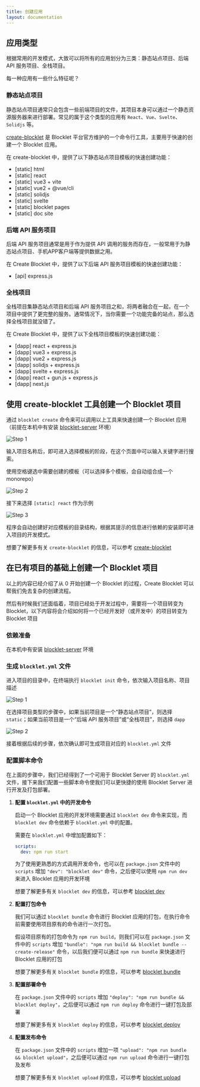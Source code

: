 ```yaml
---
title: 创建应用
layout: documentation
---
```


## 应用类型

根据常用的开发模式，大致可以将所有的应用划分为三类：静态站点项目、后端 API 服务项目、全栈项目。

每一种应用有一些什么特征呢？

### 静态站点项目
静态站点项目通常只会包含一些前端项目的文件，其项目本身可以通过一个静态资源服务器来进行部署。常见的属于这个类型的应用有 `React`、`Vue`、`Svelte`、`Solidjs` 等。

[create-blocklet](http://www.createblocklet.dev/zh) 是 Blocklet 平台官方维护的一个命令行工具，主要用于快速的创建一个 Blocklet 应用。

在 create-blocklet 中，提供了以下静态站点项目模板的快速创建功能：
- [static] html
- [static] react
- [static] vue3 + vite
- [static] vue2 + @vue/cli
- [static] solidjs
- [static] svelte
- [static] blocklet pages
- [static] doc site

### 后端 API 服务项目

后端 API 服务项目通常是用于作为提供 API 调用的服务而存在，一般常用于为静态站点项目、手机APP客户端等提供数据之用。

在 Create Blocklet 中，提供了以下后端 API 服务项目模板的快速创建功能：
- [api] express.js

### 全栈项目
全栈项目集静态站点项目和后端 API 服务项目之和，将两者融合在一起，在一个项目中提供了更完整的服务。通常情况下，当你需要一个功能完备的站点，那么选择全栈项目就没错了。

在 Create Blocklet 中，提供了以下全栈项目模板的快速创建功能：
- [dapp] react + express.js
- [dapp] vue3 + express.js
- [dapp] vue2 + express.js
- [dapp] solidjs + express.js
- [dapp] svelte + express.js
- [dapp] react + gun.js + express.js
- [dapp] next.js

## 使用 create-blocklet 工具创建一个 Blocklet 项目

通过 `blocklet create` 命令来可以调用以上工具来快速创建一个 Blocklet 应用（前提在本机中有安装 [blocklet-server](/prerequisites/server) 环境）

![Step 1](./images/step-1.jpg)

输入项目名称后，即可进入选择模板的阶段，在这个页面中可以输入关键字进行搜索。

使用空格键选中需要创建的模板（可以选择多个模板，会自动组合成一个 monorepo）

![Step 2](./images/step-2.jpg)

接下来选择 `[static] react` 作为示例

![Step 3](./images/step-3.jpg)

程序会自动创建好对应模板的目录结构，根据其提示的信息进行依赖的安装即可进入项目的开发模式。

想要了解更多有关 `create-blocklet` 的信息，可以参考 [create-blocklet](http://www.createblocklet.dev/zh)

## 在已有项目的基础上创建一个 Blocklet 项目

以上的内容已经介绍了从 0 开始创建一个 Blocklet 的过程，Create Blocklet 可以帮我们免去复杂的创建流程。

然后有时候我们还面临着，项目已经处于开发过程中，需要将一个项目转变为 Blocklet，以下内容将会介绍如何将一个已经开发好（或开发中）的项目转变为 Blocklet 项目

### 依赖准备

在本机中有安装 [blocklet-server](/prerequisites/server) 环境

### 生成 `blocklet.yml` 文件

进入项目的目录中，在终端执行 `blocklet init` 命令，依次输入项目名称、项目描述

![Step 1](./images/add-step-1.jpg)

在选择项目类型的步骤中，如果当前项目是一个“静态站点项目”，则选择 `static`；如果当前项目是一个“后端 API 服务项目”或“全栈项目”，则选择 `dapp`

![Step 2](./images/add-step-2.jpg)

接着根据后续的步骤，依次确认即可生成项目对应的 `blocklet.yml` 文件

### 配置脚本命令

在上面的步骤中，我们已经得到了一个可用于 Blocklet Server 的 `blocklet.yml` 文件，接下来我们配置一些脚本命令使我们可以更快捷的使用 Blocklet Server 进行开发及打包部署。


1. **配置 `blocklet.yml` 中的开发命令**

   启动一个 Blocklet 应用的开发环境需要通过 `blocklet dev` 命令来实现，而 `blocklet dev` 命令依赖于 `blocklet.yml` 中的配置。

   需要在 `blocklet.yml` 中增加配置如下：
   ```yaml
   scripts:
     dev: npm run start
   ```

   为了使用更熟悉的方式调用开发命令，也可以在 `package.json` 文件中的 `scripts` 增加 `"dev": "blocklet dev"` 命令，之后便可以使用 `npm run dev` 来进入 Blocklet 应用的开发环境

   想要了解更多有关 `blocklet dev` 的信息，可以参考 [blocklet dev](/reference/blocklet-cli#Develop)
2. **配置打包命令**

   我们可以通过 `blocklet bundle` 命令进行 Blocklet 应用的打包，在执行命令前需要使用项目原有的命令进行一次打包。

   假设项目原有的打包命令为 `npm run build`，则我们可以在 `package.json` 文件中的 `scripts` 增加 `"bundle": "npm run build && blocklet bundle --create-release"` 命令，以后我们便可以通过 `npm run bundle` 来快速进行 Blocklet 应用的打包

   想要了解更多有关 `blocklet bundle` 的信息，可以参考 [blocklet bundle](/reference/blocklet-cli#Bundle)
3. **配置部署命令**

   在 `package.json` 文件中的 `scripts` 增加 `"deploy": "npm run bundle && blocklet deploy"`，之后便可以通过 `npm run deploy` 命令进行一键打包及部署

   想要了解更多有关 `blocklet deploy` 的信息，可以参考 [blocklet deploy](/reference/blocklet-cli#Deploy)
4. **配置发布命令**

   在 `package.json` 文件中的 `scripts` 增加一项 `"upload": "npm run bundle && blocklet upload"`，之后便可以通过 `npm run upload` 命令进行一键打包及发布

   想要了解更多有关 `blocklet upload` 的信息，可以参考 [blocklet upload](/reference/blocklet-cli#Upload)
